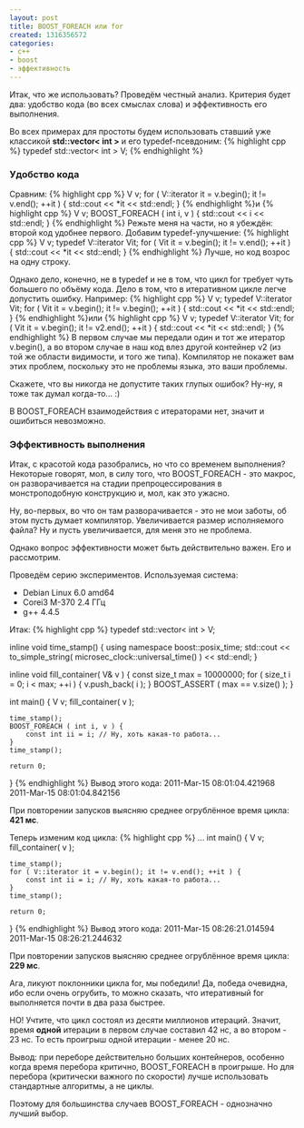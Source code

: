 ```yaml
---
layout: post
title: BOOST_FOREACH или for
created: 1316356572
categories:
- c++
- boost
- эффективность
---
```


<!--break-->
Итак, что же использовать? Проведём честный анализ. Критерия будет два: удобство кода (во всех смыслах слова) и эффективность его выполнения.

Во всех примерах для простоты будем использовать ставший уже классикой **std::vector< int >** и его typedef-псевдоним:
{% highlight cpp %}
typedef std::vector< int > V;
{% endhighlight %}

<h3>Удобство кода</h3>

Сравним:
{% highlight cpp %}
V v;
for ( V::iterator it = v.begin(); it != v.end(); ++it ) {
    std::cout << *it << std::endl;
}
{% endhighlight %}и
{% highlight cpp %}
V v;
BOOST_FOREACH ( int i, v ) {
    std::cout << i << std::endl;
}
{% endhighlight %}
Режьте меня на части, но я убеждён: второй код удобнее первого. Добавим typedef-улучшение:
{% highlight cpp %}
V v;
typedef V::iterator Vit;
for ( Vit it = v.begin(); it != v.end(); ++it ) {
    std::cout << *it << std::endl;
}
{% endhighlight %}
Лучше, но код возрос на одну строку.

Однако дело, конечно, не в typedef и не в том, что цикл for требует чуть большего по объёму кода. Дело в том, что в итеративном цикле легче допустить ошибку. Например:
{% highlight cpp %}
V v;
typedef V::iterator Vit;
for ( Vit it = v.begin(); it != v.begin(); ++it ) {
    std::cout << *it << std::endl;
}
{% endhighlight %}или
{% highlight cpp %}
V v;
typedef V::iterator Vit;
for ( Vit it = v.begin(); it != v2.end(); ++it ) {
    std::cout << *it << std::endl;
}
{% endhighlight %}
В первом случае мы передали один и тот же итератор v.begin(), а во втором случае в наш код влез другой контейнер v2 (из той же области видимости, и того же типа). Компилятор не покажет вам этих проблем, поскольку это не проблемы языка, это ваши проблемы.

Скажете, что вы никогда не допустите таких глупых ошибок? Ну-ну, я тоже так думал когда-то... :)

В BOOST_FOREACH взаимодействия с итераторами нет, значит и ошибиться невозможно.

<h3>Эффективность выполнения</h3>

Итак, с красотой кода разобрались, но что со временем выполнения? Некоторые говорят, мол, в силу того, что BOOST_FOREACH - это макрос, он разворачивается на стадии препроцессирования в монстроподобную конструкцию и, мол, как это ужасно.

Ну, во-первых, во что он там разворачивается - это не мои заботы, об этом пусть думает компилятор. Увеличивается размер исполняемого файла? Ну и пусть увеличивается, для меня это не проблема.

Однако вопрос эффективности может быть действительно важен. Его и рассмотрим.

Проведём серию экспериментов. Используемая система:

* Debian Linux 6.0 amd64
* Corei3 M-370 2.4 ГГц
* g++ 4.4.5

Итак:
{% highlight cpp %}
typedef std::vector< int > V;

inline void time_stamp() {
    using namespace boost::posix_time;
    std::cout << to_simple_string( microsec_clock::universal_time() ) << std::endl; 
}

inline void fill_container( V& v ) {
    const size_t max = 10000000;
    for ( size_t i = 0; i < max; ++i ) {
        v.push_back( i );
    }
    BOOST_ASSERT ( max == v.size() );
}

int main() {
    V v;
    fill_container( v );
    
    time_stamp();
    BOOST_FOREACH ( int i, v ) {
        const int ii = i; // Ну, хоть какая-то работа...
    }
    time_stamp();

    return 0;
}
{% endhighlight %}
Вывод этого кода:
2011-Mar-15 08:01:04.421968
2011-Mar-15 08:01:04.842156

При повторении запусков выясняю среднее огрублённое время цикла: **421 мс**.

Теперь изменим код цикла:
{% highlight cpp %}
...
int main() {
    V v;
    fill_container( v );
    
    time_stamp();
    for ( V::iterator it = v.begin(); it != v.end(); ++it ) {
        const int ii = i; // Ну, хоть какая-то работа...
    }
    time_stamp();

    return 0;
}
{% endhighlight %}
Вывод этого кода:
2011-Mar-15 08:26:21.014594
2011-Mar-15 08:26:21.244632

При повторении запусков выясняю среднее огрублённое время цикла: **229 мс**.

Ага, ликуют поклонники цикла for, мы победили! Да, победа очевидна, ибо если очень огрубить, то можно сказать, что итеративный for выполняется почти в два раза быстрее.

НО! Учтите, что цикл состоял из десяти миллионов итераций. Значит, время **одной** итерации в первом случае составил 42 нс, а во втором - 23 нс. То есть проигрыш одной итерации - менее 20 нс.

Вывод: при переборе действительно больших контейнеров, особенно когда время перебора критично, BOOST_FOREACH в проигрыше. Но для перебора (критически важного по скорости) лучше использовать стандартные алгоритмы, а не циклы.

Поэтому для большинства случаев BOOST_FOREACH - однозначно лучший выбор.
